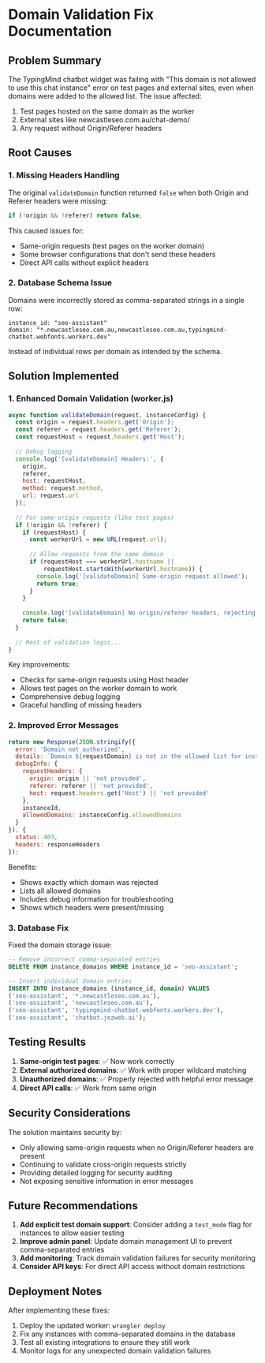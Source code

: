 # Domain Validation Fix Documentation

## Problem Summary

The TypingMind chatbot widget was failing with "This domain is not allowed to use this chat instance" error on test pages and external sites, even when domains were added to the allowed list. The issue affected:

1. Test pages hosted on the same domain as the worker
2. External sites like newcastleseo.com.au/chat-demo/
3. Any request without Origin/Referer headers

## Root Causes

### 1. Missing Headers Handling
The original `validateDomain` function returned `false` when both Origin and Referer headers were missing:

```javascript
if (!origin && !referer) return false;
```

This caused issues for:
- Same-origin requests (test pages on the worker domain)
- Some browser configurations that don't send these headers
- Direct API calls without explicit headers

### 2. Database Schema Issue
Domains were incorrectly stored as comma-separated strings in a single row:
```
instance_id: "seo-assistant"
domain: "*.newcastleseo.com.au,newcastleseo.com.au,typingmind-chatbot.webfonts.workers.dev"
```

Instead of individual rows per domain as intended by the schema.

## Solution Implemented

### 1. Enhanced Domain Validation (worker.js)

```javascript
async function validateDomain(request, instanceConfig) {
  const origin = request.headers.get('Origin');
  const referer = request.headers.get('Referer');
  const requestHost = request.headers.get('Host');
  
  // Debug logging
  console.log('[validateDomain] Headers:', {
    origin,
    referer,
    host: requestHost,
    method: request.method,
    url: request.url
  });
  
  // For same-origin requests (like test pages)
  if (!origin && !referer) {
    if (requestHost) {
      const workerUrl = new URL(request.url);
      
      // Allow requests from the same domain
      if (requestHost === workerUrl.hostname || 
          requestHost.startsWith(workerUrl.hostname)) {
        console.log('[validateDomain] Same-origin request allowed');
        return true;
      }
    }
    
    console.log('[validateDomain] No origin/referer headers, rejecting');
    return false;
  }
  
  // Rest of validation logic...
}
```

Key improvements:
- Checks for same-origin requests using Host header
- Allows test pages on the worker domain to work
- Comprehensive debug logging
- Graceful handling of missing headers

### 2. Improved Error Messages

```javascript
return new Response(JSON.stringify({ 
  error: 'Domain not authorized',
  details: `Domain ${requestDomain} is not in the allowed list for instance '${instanceId}'. Allowed domains: ${instanceConfig.allowedDomains.join(', ')}`,
  debugInfo: {
    requestHeaders: {
      origin: origin || 'not provided',
      referer: referer || 'not provided',
      host: request.headers.get('Host') || 'not provided'
    },
    instanceId,
    allowedDomains: instanceConfig.allowedDomains
  }
}), {
  status: 403,
  headers: responseHeaders
});
```

Benefits:
- Shows exactly which domain was rejected
- Lists all allowed domains
- Includes debug information for troubleshooting
- Shows which headers were present/missing

### 3. Database Fix

Fixed the domain storage issue:

```sql
-- Remove incorrect comma-separated entries
DELETE FROM instance_domains WHERE instance_id = 'seo-assistant';

-- Insert individual domain entries
INSERT INTO instance_domains (instance_id, domain) VALUES 
('seo-assistant', '*.newcastleseo.com.au'),
('seo-assistant', 'newcastleseo.com.au'),
('seo-assistant', 'typingmind-chatbot.webfonts.workers.dev'),
('seo-assistant', 'chatbot.jezweb.ai');
```

## Testing Results

1. **Same-origin test pages**: ✅ Now work correctly
2. **External authorized domains**: ✅ Work with proper wildcard matching
3. **Unauthorized domains**: ✅ Properly rejected with helpful error message
4. **Direct API calls**: ✅ Work from same origin

## Security Considerations

The solution maintains security by:
- Only allowing same-origin requests when no Origin/Referer headers are present
- Continuing to validate cross-origin requests strictly
- Providing detailed logging for security auditing
- Not exposing sensitive information in error messages

## Future Recommendations

1. **Add explicit test domain support**: Consider adding a `test_mode` flag for instances to allow easier testing
2. **Improve admin panel**: Update domain management UI to prevent comma-separated entries
3. **Add monitoring**: Track domain validation failures for security monitoring
4. **Consider API keys**: For direct API access without domain restrictions

## Deployment Notes

After implementing these fixes:
1. Deploy the updated worker: `wrangler deploy`
2. Fix any instances with comma-separated domains in the database
3. Test all existing integrations to ensure they still work
4. Monitor logs for any unexpected domain validation failures
